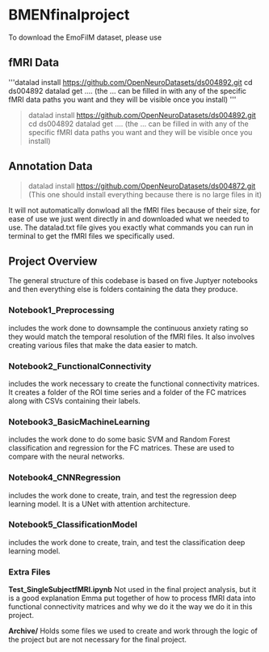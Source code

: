 # BMENfinalproject

To download the EmoFilM dataset, please use 

## fMRI Data 
'''datalad install https://github.com/OpenNeuroDatasets/ds004892.git
cd ds004892
datalad get .... (the ... can be filled in with any of the specific fMRI data paths you want and they will be visible once you install)
'''
> datalad install https://github.com/OpenNeuroDatasets/ds004892.git
> cd ds004892
> datalad get .... (the ... can be filled in with any of the specific fMRI data paths you want and they will be visible once you install)
## Annotation Data 
>datalad install https://github.com/OpenNeuroDatasets/ds004872.git 
(This one should install everything because there is no large files in it)

It will not automatically donwload all the fMRI files because of their size, for ease of use we just went directly in and downloaded what we needed to use. The datalad.txt file gives you exactly what commands you can run in terminal to get the fMRI files we specifically used. 

## Project Overview 

The general structure of this codebase is based on five Juptyer notebooks and then everything else is folders containing the data they produce.

  ### Notebook1_Preprocessing
includes the work done to downsample the continuous anxiety rating so they would match the temporal resolution of the fMRI files. It also involves creating various files that make the data easier to match. 
### Notebook2_FunctionalConnectivity
includes the work necessary to create the functional connectivity matrices. It creates a folder of the ROI time series and a folder of the FC matrices along with CSVs containing their labels.
### Notebook3_BasicMachineLearning
includes the work done to do some basic SVM and Random Forest classification and regression for the FC matrices. These are used to compare with the neural networks. 
### Notebook4_CNNRegression
includes the work done to create, train, and test the regression deep learning model. It is a UNet with attention architecture. 
### Notebook5_ClassificationModel
includes the work done to create, train, and test the classification deep learning model. 

### Extra Files 

**Test_SingleSubjectfMRI.ipynb**
Not used in the final project analysis, but it is a good explanation Emma put together of how to process fMRI data into functional connectivity matrices and why we do it the way we do it in this project. 

**Archive/**
Holds some files we used to create and work through the logic of the project but are not necessary for the final project.  
